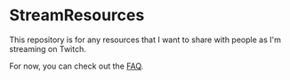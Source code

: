 # StreamResources
This repository is for any resources that I want to share with people as I'm streaming on Twitch.

For now, you can check out the [FAQ](https://github.com/Adam13531/StreamResources/wiki/FAQ).
